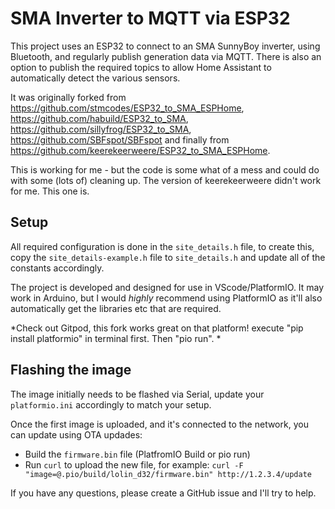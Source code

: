 # SMA Inverter to MQTT via ESP32

This project uses an ESP32 to connect to an SMA SunnyBoy inverter, using Bluetooth, and regularly publish generation data via MQTT. There is also an option to publish the required topics to allow Home Assistant to automatically detect the various sensors.

It was originally forked from https://github.com/stmcodes/ESP32_to_SMA_ESPHome, https://github.com/habuild/ESP32_to_SMA, https://github.com/sillyfrog/ESP32_to_SMA, https://github.com/SBFspot/SBFspot and finally from https://github.com/keerekeerweere/ESP32_to_SMA_ESPHome.


This is working for me - but the code is some what of a mess and could do with some (lots of) cleaning up.
The version of keerekeerweere didn't work for me. This one is.

## Setup

All required configuration is done in the `site_details.h` file, to create this, copy the `site_details-example.h` file to `site_details.h` and update all of the constants accordingly.

The project is developed and designed for use in VScode/PlatformIO. It may work in Arduino, but I would _highly_ recommend using PlatformIO as it'll also automatically get the libraries etc that are required.

*Check out Gitpod, this fork works great on that platform!
execute "pip install platformio" in terminal first.
Then "pio run".
*

## Flashing the image

The image initially needs to be flashed via Serial, update your `platformio.ini` accordingly to match your setup.

Once the first image is uploaded, and it's connected to the network, you can update using OTA updades:

- Build the `firmware.bin` file (PlatfromIO Build or pio run)
- Run `curl` to upload the new file, for example: `curl -F "image=@.pio/build/lolin_d32/firmware.bin" http://1.2.3.4/update`

If you have any questions, please create a GitHub issue and I'll try to help.
